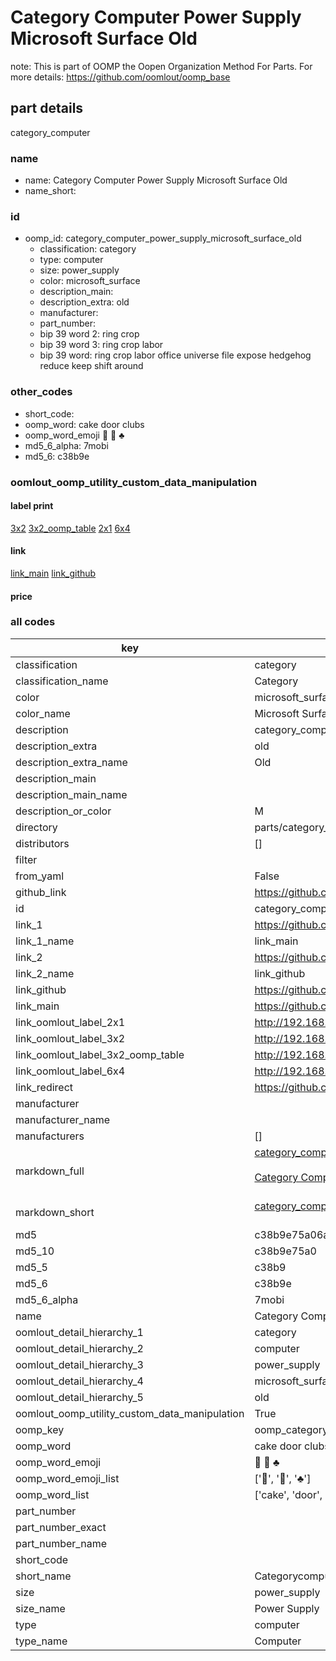 # Category Computer Power Supply Microsoft Surface Old  

note: This is part of OOMP the Oopen Organization Method For Parts. For more details: https://github.com/oomlout/oomp_base

##  part details
  



category_computer



### name
* name: Category Computer Power Supply Microsoft Surface Old
* name_short: 
### id
* oomp_id: category_computer_power_supply_microsoft_surface_old
  * classification: category
  * type: computer
  * size: power_supply
  * color: microsoft_surface
  * description_main: 
  * description_extra: old
  * manufacturer: 
  * part_number: 
  * bip 39 word 2: ring crop
  * bip 39 word 3: ring crop labor
  * bip 39 word: ring crop labor office universe file expose hedgehog reduce keep shift around

### other_codes
* short_code: 
* oomp_word: cake door clubs
* oomp_word_emoji :cake: :door: :clubs:
* md5_6_alpha: 7mobi
* md5_6: c38b9e






### oomlout_oomp_utility_custom_data_manipulation
#### label print
[3x2](http://192.168.1.245:1112/?label=oomp%207mobi)
[3x2_oomp_table](http://192.168.1.108:1112/?label=oomp%207mobi)
[2x1](http://192.168.1.242:1112/?label=oomp%207mobi)
[6x4](http://192.168.1.55:1112/?label=oomp%207mobi)    

#### link

[link_main](https://github.com/oomlout/oomlout_oomp_version_1_messy/tree/main/parts/category_computer_power_supply_microsoft_surface_old) [link_github](https://github.com/oomlout/oomlout_oomp_version_1_messy/tree/main/parts/category_computer_power_supply_microsoft_surface_old)                             

#### price







### all codes 
| key | value |  
| --- | --- |  
| classification | category |  
| classification_name | Category |  
| color | microsoft_surface |  
| color_name | Microsoft Surface |  
| description | category_computer |  
| description_extra | old |  
| description_extra_name | Old |  
| description_main |  |  
| description_main_name |  |  
| description_or_color | M  |  
| directory | parts/category_computer_power_supply_microsoft_surface_old |  
| distributors | [] |  
| filter |  |  
| from_yaml | False |  
| github_link | https://github.com/oomlout/oomlout_oomp_part_src/tree/main/parts/category_computer_power_supply_microsoft_surface_old |  
| id | category_computer_power_supply_microsoft_surface_old |  
| link_1 | https://github.com/oomlout/oomlout_oomp_version_1_messy/tree/main/parts/category_computer_power_supply_microsoft_surface_old |  
| link_1_name | link_main |  
| link_2 | https://github.com/oomlout/oomlout_oomp_version_1_messy/tree/main/parts/category_computer_power_supply_microsoft_surface_old |  
| link_2_name | link_github |  
| link_github | https://github.com/oomlout/oomlout_oomp_version_1_messy/tree/main/parts/category_computer_power_supply_microsoft_surface_old |  
| link_main | https://github.com/oomlout/oomlout_oomp_version_1_messy/tree/main/parts/category_computer_power_supply_microsoft_surface_old |  
| link_oomlout_label_2x1 | http://192.168.1.242:1112/?label=oomp%207mobi |  
| link_oomlout_label_3x2 | http://192.168.1.245:1112/?label=oomp%207mobi |  
| link_oomlout_label_3x2_oomp_table | http://192.168.1.108:1112/?label=oomp%207mobi |  
| link_oomlout_label_6x4 | http://192.168.1.55:1112/?label=oomp%207mobi |  
| link_redirect | https://github.com/oomlout/oomlout_oomp_version_1_messy/tree/main/parts/category_computer_power_supply_microsoft_surface_old |  
| manufacturer |  |  
| manufacturer_name |  |  
| manufacturers | [] |  
| markdown_full | [category_computer_power_supply_microsoft_surface_old](none)<br>[](none)<br>[Category Computer Power Supply Microsoft Surface Old](none)<br><br> |  
| markdown_short | [category_computer_power_supply_microsoft_surface_old](none)<br><br> |  
| md5 | c38b9e75a06a8a1558f6e998f88cfdd0 |  
| md5_10 | c38b9e75a0 |  
| md5_5 | c38b9 |  
| md5_6 | c38b9e |  
| md5_6_alpha | 7mobi |  
| name | Category Computer Power Supply Microsoft Surface Old |  
| oomlout_detail_hierarchy_1 | category |  
| oomlout_detail_hierarchy_2 | computer |  
| oomlout_detail_hierarchy_3 | power_supply |  
| oomlout_detail_hierarchy_4 | microsoft_surface |  
| oomlout_detail_hierarchy_5 | old |  
| oomlout_oomp_utility_custom_data_manipulation | True |  
| oomp_key | oomp_category_computer_power_supply_microsoft_surface_old |  
| oomp_word | cake door clubs |  
| oomp_word_emoji | :cake: :door: :clubs: |  
| oomp_word_emoji_list | [':cake:', ':door:', ':clubs:'] |  
| oomp_word_list | ['cake', 'door', 'clubs'] |  
| part_number |  |  
| part_number_exact |  |  
| part_number_name |  |  
| short_code |  |  
| short_name | Categorycomputer |  
| size | power_supply |  
| size_name | Power Supply |  
| type | computer |  
| type_name | Computer |  
